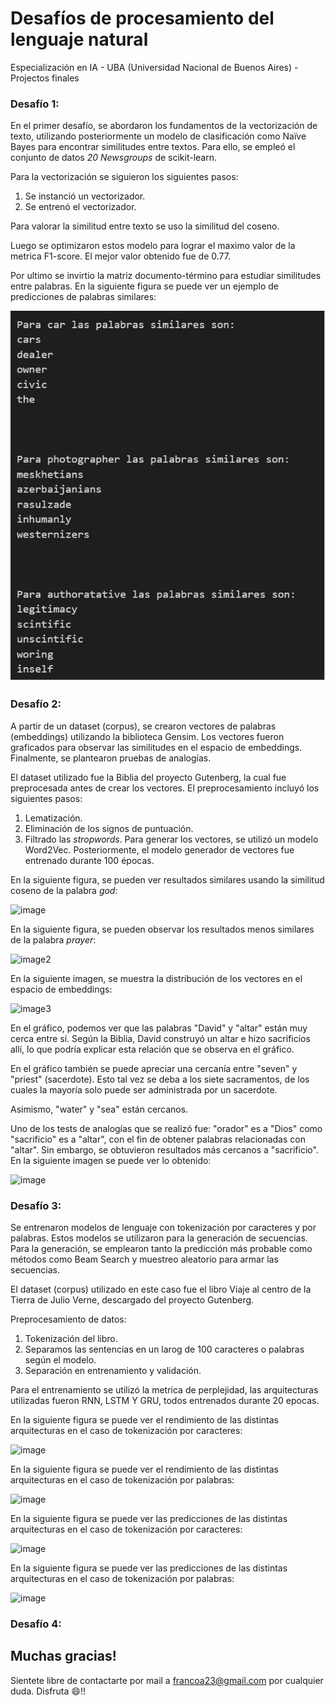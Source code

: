 # Desafíos de procesamiento del lenguaje natural

Especialización en IA - UBA (Universidad Nacional de Buenos Aires) - Projectos finales

### Desafío 1:

En el primer desafío, se abordaron los fundamentos de la vectorización de texto, utilizando posteriormente un modelo de clasificación como Naïve Bayes para encontrar similitudes entre textos. Para ello, se empleó el conjunto de datos _20 Newsgroups_ de scikit-learn.

Para la vectorización se siguieron los siguientes pasos:
1. Se instanció un vectorizador.
2. Se entrenó el vectorizador.

Para valorar la similitud entre texto se uso la similitud del coseno.

Luego se optimizaron estos modelo para lograr el maximo valor de la metrica F1-score. El mejor valor obtenido fue de 0.77.

Por ultimo se invirtio la matriz documento-término para estudiar similitudes entre palabras. En la siguiente figura se puede ver un ejemplo de predicciones de palabras similares:

![Predicciones de palabras](desafio1_similitud_palabras.png)

### Desafío 2:

A partir de un dataset (corpus), se crearon vectores de palabras (embeddings) utilizando la biblioteca Gensim. Los vectores fueron graficados para observar las similitudes en el espacio de embeddings. Finalmente, se plantearon pruebas de analogías.

El dataset utilizado fue la Biblia del proyecto Gutenberg, la cual fue preprocesada antes de crear los vectores. El preprocesamiento incluyó los siguientes pasos:
1. Lematización.
2. Eliminación de los signos de puntuación.
3. Filtrado las _stropwords_.
Para generar los vectores, se utilizó un modelo Word2Vec. Posteriormente, el modelo generador de vectores fue entrenado durante 100 épocas.

En la siguiente figura, se pueden ver resultados similares usando la similitud coseno de la palabra _god_:

![image](https://github.com/user-attachments/assets/1dbfa956-efd8-409d-bd85-27ddeae0a70c)

En la siguiente figura, se pueden observar los resultados menos similares de la palabra _prayer_:

![image2](https://github.com/user-attachments/assets/09d24eab-a47d-448b-9269-7df7e7b2af5d)

En la siguiente imagen, se muestra la distribución de los vectores en el espacio de embeddings:

![image3](https://github.com/user-attachments/assets/d8153e05-3012-4bfa-8026-c942529704c7)

En el gráfico, podemos ver que las palabras "David" y "altar" están muy cerca entre sí. Según la Biblia, David construyó un altar e hizo sacrificios allí, lo que podría explicar esta relación que se observa en el gráfico.

En el gráfico también se puede apreciar una cercanía entre "seven" y "priest" (sacerdote). Esto tal vez se deba a los siete sacramentos, de los cuales la mayoría solo puede ser administrada por un sacerdote.

Asimismo, "water" y "sea" están cercanos.

Uno de los tests de analogías que se realizó fue: "orador" es a "Dios" como "sacrificio" es a "altar", con el fin de obtener palabras relacionadas con "altar". Sin embargo, se obtuvieron resultados más cercanos a "sacrificio". En la siguiente imagen se puede ver lo obtenido:

![image](https://github.com/user-attachments/assets/f00edb48-5c59-4b07-b0bf-a5c62438300e)

### Desafío 3:

Se entrenaron modelos de lenguaje con tokenización por caracteres y por palabras. Estos modelos se utilizaron para la generación de secuencias. Para la generación, se emplearon tanto la predicción más probable como métodos como Beam Search y muestreo aleatorio para armar las secuencias.

El dataset (corpus) utilizado en este caso fue el libro Viaje al centro de la Tierra de Julio Verne, descargado del proyecto Gutenberg.

Preprocesamiento de datos:
1. Tokenización del libro.
2. Separamos las sentencias en un larog de 100 caracteres o palabras según el modelo.
3. Separación en entrenamiento y validación.

Para el entrenamiento se utilizó la metrica de perplejidad, las arquitecturas utilizadas fueron RNN, LSTM Y GRU, todos entrenados durante 20 epocas.

En la siguiente figura se puede ver el rendimiento de las distintas arquitecturas en el caso de tokenización por caracteres:

![image](https://github.com/user-attachments/assets/1a90ba5e-6eab-4418-95dc-ba02cc20ba57)

En la siguiente figura se puede ver el rendimiento de las distintas arquitecturas en el caso de tokenización por palabras:

![image](https://github.com/user-attachments/assets/c1c120da-4961-4b7e-9531-48f06f8a3236)

En la siguiente figura se puede ver las predicciones de las distintas arquitecturas en el caso de tokenización por caracteres:

![image](https://github.com/user-attachments/assets/dfc5c4dc-2485-4292-a3fa-113424b11e98)


En la siguiente figura se puede ver las predicciones de las distintas arquitecturas en el caso de tokenización por palabras:

![image](https://github.com/user-attachments/assets/43aefdf7-8628-427c-92ec-a88364aa1bae)

### Desafío 4:


## Muchas gracias!
Sientete libre de contactarte por mail a francoa23@gmail.com por cualquier duda.
Disfruta 😄!!
